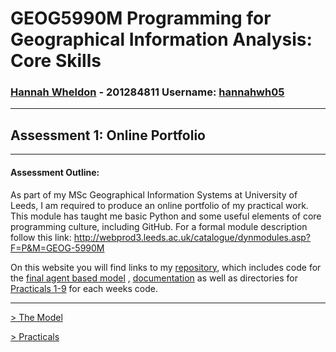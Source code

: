 # **GEOG5990M Programming for Geographical Information Analysis: Core Skills**
### **[Hannah Wheldon](https://github.com/hannahwh05)** - **201284811** Username: [hannahwh05](https://github.com/hannahwh05)
---
## Assessment 1: Online Portfolio
---

#### Assessment Outline:

As part of my MSc Geographical Information Systems at  University of Leeds, I am required to produce an online portfolio of my practical work. 
This module has taught me basic Python and some useful elements of core programming culture, including GitHub.
For a formal module description follow this link: <http://webprod3.leeds.ac.uk/catalogue/dynmodules.asp?F=P&M=GEOG-5990M>

On this website you will find links to my [repository](https://github.com/hannahwh05/GEOG5990M_Programming), which includes code for the [final agent based model](https://github.com/hannahwh05/GEOG5990M_Programming/tree/master/ABM_Final) , [documentation](https://github.com/hannahwh05/GEOG5990M_Programming/blob/master/README.md) as well as directories for [Practicals 1-9](https://hannahwh05.github.io/Practicals) for each weeks code. 


---


   [> The Model](https://hannahwh05.github.io/model)

   [> Practicals](https://hannahwh05.github.io/Practicals)
